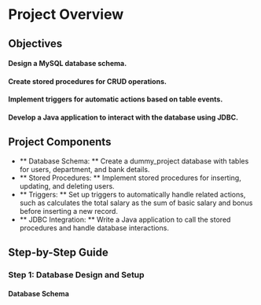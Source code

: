 # Project Overview
## Objectives
#### Design a MySQL database schema.<br>
#### Create stored procedures for CRUD operations.<br>
#### Implement triggers for automatic actions based on table events.<br>
#### Develop a Java application to interact with the database using JDBC.<br>

## Project Components
- ** Database Schema: ** Create a dummy_project database with tables for users, department, and bank details.
- ** Stored Procedures: ** Implement stored procedures for inserting, updating, and deleting users.
- ** Triggers: ** Set up triggers to automatically handle related actions, such as calculates the total salary as the sum of basic salary and bonus before inserting a new record.
- ** JDBC Integration: ** Write a Java application to call the stored procedures and handle database interactions.

## Step-by-Step Guide
### Step 1: Database Design and Setup 
#### Database Schema



